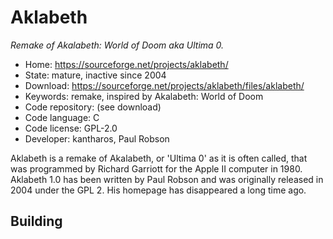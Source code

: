 # Aklabeth

_Remake of Akalabeth: World of Doom aka Ultima 0._

- Home: https://sourceforge.net/projects/aklabeth/
- State: mature, inactive since 2004
- Download: https://sourceforge.net/projects/aklabeth/files/aklabeth/
- Keywords: remake, inspired by Akalabeth: World of Doom
- Code repository: (see download)
- Code language: C
- Code license: GPL-2.0
- Developer: kantharos, Paul Robson

Aklabeth is a remake of Akalabeth, or 'Ultima 0' as it is often called, that was programmed by Richard Garriott for the Apple II computer in 1980.
Aklabeth 1.0 has been written by Paul Robson and was originally released in 2004 under the GPL 2. His homepage has disappeared a long time ago.

## Building
